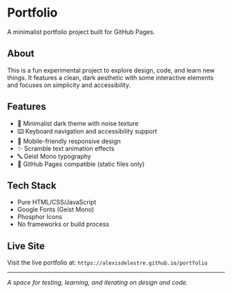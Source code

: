 # Portfolio

A minimalist portfolio project built for GitHub Pages.

## About

This is a fun experimental project to explore design, code, and learn new things. It features a clean, dark aesthetic with some interactive elements and focuses on simplicity and accessibility.

## Features

- 🎨 Minimalist dark theme with noise texture
- ⌨️ Keyboard navigation and accessibility support
- 📱 Mobile-friendly responsive design
- ✨ Scramble text animation effects
- 🔤 Geist Mono typography
- 🎯 GitHub Pages compatible (static files only)

## Tech Stack

- Pure HTML/CSS/JavaScript
- Google Fonts (Geist Mono)
- Phosphor Icons
- No frameworks or build process

## Live Site

Visit the live portfolio at: `https://alexisdelestre.github.io/portfolio`

---

*A space for testing, learning, and iterating on design and code.*
